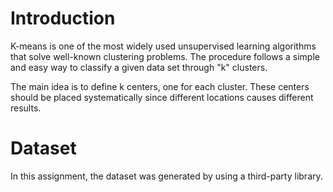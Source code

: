 # Introduction

K-means is one of the most widely used unsupervised learning algorithms that solve well-known
clustering problems. The procedure follows a simple and easy way to classify a given data set
through "k" clusters. 

The main idea is to define k centers, one for each cluster. These centers should be placed systematically since different
locations causes different results.

# Dataset

In this assignment, the dataset was generated by using a third-party library.
